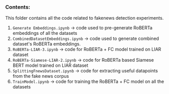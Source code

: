 ### Contents:

This folder contains all the code related to fakenews detection experiments.

1. `Generate Embeddings.ipynb` -> code used to pre-generate RoBERTa embeddings of all the datasets
2. `CombinedDatasetEmbeddings.ipynb` -> code used to generate combined dataset's RoBERTa embeddings.
3. `RoBERTa-LIAR-3.ipynb` -> code for RoBERTa + FC model trained on LIAR dataset
4. `RoBERTa-Siamese-LIAR-2.ipynb` -> code for RoBERTa based Siamese BERT model trained on LIAR dataset
5. `SplittingFnewsDataset.ipynb` -> code for extracting useful datapoints from the fake news corpus
6. `TrainModel.ipynb` -> code for training the RoBERTa + FC model on all the datasets